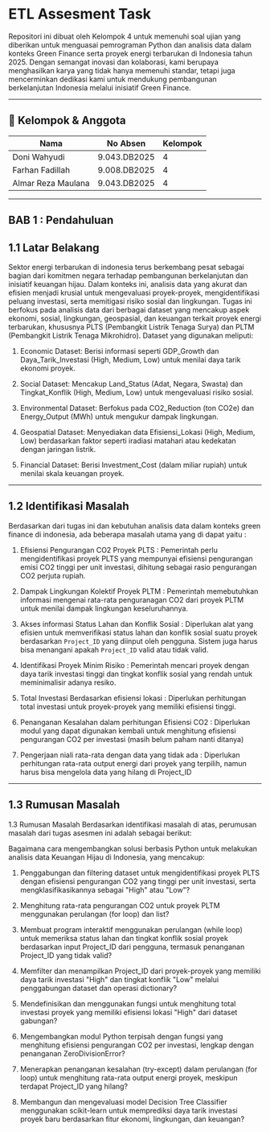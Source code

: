 # ETL Assesment Task

Repositori ini dibuat oleh Kelompok 4 untuk memenuhi soal ujian yang diberikan untuk menguasai pemrograman Python dan analisis data dalam konteks Green Finance serta proyek energi terbarukan di Indonesia tahun 2025. Dengan semangat inovasi dan kolaborasi, kami berupaya menghasilkan karya yang tidak hanya memenuhi standar, tetapi juga mencerminkan dedikasi kami untuk mendukung pembangunan berkelanjutan Indonesia melalui inisiatif Green Finance.

---
## 👥 Kelompok & Anggota

| Nama            | No Absen       | Kelompok |
|------------------|----------------|----------|
| Doni Wahyudi     | 9.043.DB2025   | 4        |      
| Farhan Fadillah  | 9.008.DB2025   | 4        |
| Almar Reza Maulana  | 9.043.DB2025  | 4      |

---
## BAB 1 : Pendahuluan

## 1.1 Latar Belakang
Sektor energi terbarukan di indonesia terus berkembang pesat sebagai bagian dari komitmen negara terhadap pembangunan berkelanjutan dan inisiatif keuangan hijau. Dalam konteks ini, analisis data yang akurat dan efisien menjadi krusial untuk mengevaluasi proyek-proyek, mengidentifikasi peluang investasi, serta memitigasi risiko sosial dan lingkungan. Tugas ini berfokus pada analisis data dari berbagai dataset yang mencakup aspek ekonomi, sosial, lingkungan, geospasial, dan keuangan terkait proyek energi terbarukan, khususnya PLTS (Pembangkit Listrik Tenaga Surya) dan PLTM (Pembangkit Listrik Tenaga Mikrohidro). Dataset yang digunakan meliputi:

1. Economic Dataset: Berisi informasi seperti GDP_Growth dan Daya_Tarik_Investasi (High, Medium, Low) untuk menilai daya tarik ekonomi proyek.

2. Social Dataset: Mencakup Land_Status (Adat, Negara, Swasta) dan Tingkat_Konflik (High, Medium, Low) untuk mengevaluasi risiko sosial.

3. Environmental Dataset: Berfokus pada CO2_Reduction (ton CO2e) dan Energy_Output (MWh) untuk mengukur dampak lingkungan.

4. Geospatial Dataset: Menyediakan data Efisiensi_Lokasi (High, Medium, Low) berdasarkan faktor seperti iradiasi matahari atau kedekatan dengan jaringan listrik.

5. Financial Dataset: Berisi Investment_Cost (dalam miliar rupiah) untuk menilai skala keuangan proyek.

---
## 1.2 Identifikasi Masalah 
Berdasarkan dari tugas ini dan kebutuhan analisis data dalam konteks green finance di indonesia, ada beberapa masalah utama yang di dapat yaitu :

1. Efisiensi Pengurangan CO2 Proyek PLTS : Pemerintah perlu mengidentifikasi proyek PLTS yang mempunyai efisiensi pengurangan emisi CO2 tinggi per unit investasi, dihitung sebagai rasio pengurangan CO2 perjuta rupiah.

2. Dampak Lingkungan Kolektif Proyek PLTM : Pemerintah memebutuhkan informasi mengenai rata-rata penguranagan CO2 dari proyek PLTM untuk menilai dampak lingkungan keseluruhannya.

3. Akses informasi Status Lahan dan Konflik Sosial : Diperlukan alat yang efisien untuk memverifikasi status lahan dan konflik sosial suatu proyek berdasarkan ``Project_ID`` yang diinput oleh pengguna. Sistem juga harus bisa menangani apakah ``Project_ID`` valid atau tidak valid.

4. Identifikasi Proyek Minim Risiko : Pemerintah mencari proyek dengan daya tarik investasi tinggi dan tingkat konflik sosial yang rendah untuk meminimalisir adanya resiko.

5. Total Investasi Berdasarkan efisiensi lokasi : Diperlukan perhitungan total investasi untuk proyek-proyek yang memiliki efisiensi tinggi.

6. Penanganan Kesalahan dalam perhitungan Efisiensi CO2 : Diperlukan modul yang dapat digunakan kembali untuk menghitung efisiensi pengurangan CO2 per investasi (masih belum paham nanti ditanya)

7. Pengerjaan niali rata-rata dengan data yang tidak ada : Diperlukan perhitungan rata-rata output energi dari proyek yang terpilih, namun harus bisa mengelola data yang hilang di Project_ID

   
---
## 1.3 Rumusan Masalah
1.3 Rumusan Masalah
Berdasarkan identifikasi masalah di atas, perumusan masalah dari tugas asesmen ini adalah sebagai berikut:

Bagaimana cara mengembangkan solusi berbasis Python untuk melakukan analisis data Keuangan Hijau di Indonesia, yang mencakup:

1. Penggabungan dan filtering dataset untuk mengidentifikasi proyek PLTS dengan efisiensi pengurangan CO2 yang tinggi per unit investasi, serta mengklasifikasikannya sebagai "High" atau "Low"?

2.  Menghitung rata-rata pengurangan CO2 untuk proyek PLTM menggunakan perulangan (for loop) dan list?

3. Membuat program interaktif menggunakan perulangan (while loop) untuk memeriksa status lahan dan tingkat konflik sosial proyek berdasarkan input Project_ID dari pengguna, termasuk penanganan Project_ID yang tidak valid?

4. Memfilter dan menampilkan Project_ID dari proyek-proyek yang memiliki daya tarik investasi "High" dan tingkat konflik "Low" melalui penggabungan dataset dan operasi dictionary?

5. Mendefinisikan dan menggunakan fungsi untuk menghitung total investasi proyek yang memiliki efisiensi lokasi "High" dari dataset gabungan?

6. Mengembangkan modul Python terpisah dengan fungsi yang menghitung efisiensi pengurangan CO2 per investasi, lengkap dengan penanganan ZeroDivisionError?

7. Menerapkan penanganan kesalahan (try-except) dalam perulangan (for loop) untuk menghitung rata-rata output energi proyek, meskipun terdapat Project_ID yang hilang?

8. Membangun dan mengevaluasi model Decision Tree Classifier menggunakan scikit-learn untuk memprediksi daya tarik investasi proyek baru berdasarkan fitur ekonomi, lingkungan, dan keuangan?